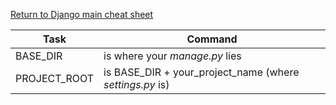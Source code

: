 
[Return to Django main cheat sheet](../README.md)


Task  |  Command
--|--
BASE_DIR  |  is where your *manage.py* lies
PROJECT_ROOT  |  is BASE_DIR + your_project_name (where *settings.py* is)
